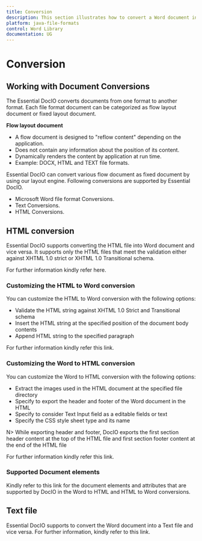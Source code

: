 ```yaml
---
title: Conversion
description: This section illustrates how to convert a Word document into other supported file formats using Syncfusion Java Word library
platform: java-file-formats
control: Word Library
documentation: UG
---
```


# Conversion

## Working with Document Conversions

The Essential DocIO converts documents from one format to another format. Each file format document can be categorized as flow layout document or fixed layout document.

**Flow layout document**

* A flow document is designed to "reflow content" depending on the application.
* Does not contain any information about the position of its content.
* Dynamically renders the content by application at run time.
* Example: DOCX, HTML and TEXT file formats.

Essential DocIO can convert various flow document as fixed document by using our layout engine. Following conversions are supported by Essential DocIO.

* Microsoft Word file format Conversions.
* Text Conversions.
* HTML Conversions.

## HTML conversion

Essential DocIO supports converting the HTML file into Word document and vice versa. It supports only the HTML files that meet the validation either against XHTML 1.0 strict or XHTML 1.0 Transitional schema. 

For further information kindly refer here.

### Customizing the HTML to Word conversion

You can customize the HTML to Word conversion with the following options:

* Validate the HTML string against XHTML 1.0 Strict and Transitional schema
* Insert the HTML string at the specified position of the document body contents
* Append HTML string to the specified paragraph

For further information kindly refer this link.

### Customizing the Word to HTML conversion

You can customize the Word to HTML conversion with the following options:

* Extract the images used in the HTML document at the specified file directory 
* Specify to export the header and footer of the Word document in the HTML 
* Specify to consider Text Input field as a editable fields or text 
* Specify the CSS style sheet type and its name

N> 
While exporting header and footer, DocIO exports the first section header content at the top of the HTML file and first section footer content at the end of the HTML file

For further information kindly refer this link.

### Supported Document elements

Kindly refer to this link for the document elements and attributes that are supported by DocIO in the Word to HTML and HTML to Word conversions.

## Text file

Essential DocIO supports to convert the Word document into a Text file and vice versa. For further information, kindly refer to this link.